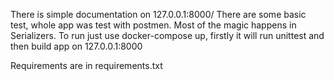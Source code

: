 There is simple documentation on 127.0.0.1:8000/
There are some basic test, whole app was test with postmen.
Most of the magic happens in Serializers.
To run just use docker-compose up, firstly it will run unittest and then build app on 127.0.0.1:8000

Requirements are in requirements.txt